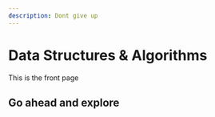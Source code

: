 ```yaml
---
description: Dont give up
---
```


# Data Structures & Algorithms

This is the front page 

## Go ahead and explore

